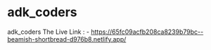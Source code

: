 # adk_coders
adk_coders
The Live Link : - https://65fc09acfb208ca8239b79bc--beamish-shortbread-d976b8.netlify.app/
